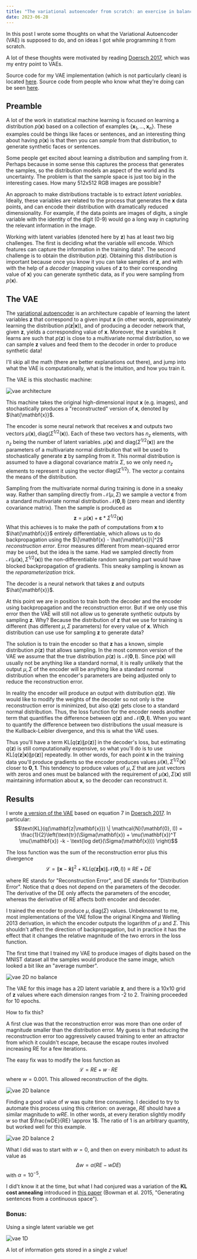 ```yaml
---
title: "The variational autoencoder from scratch: an exercise in balance"
date: 2023-06-28
---
```


In this post I wrote some thoughts on what the Variational Autoencoder (VAE) is supposed to do, and on ideas I got while programming it from scratch.

A lot of these thoughts were motivated by reading [Doersch 2017](https://arxiv.org/pdf/1606.05908.pdf), which was my entry point to VAEs.

Source code for my VAE implementation (which is not particularly clean) is located [here](https://github.com/sergio-verduzco/deep_explorations/tree/main/variational). Source code from people who know what they're doing can be seen [here](https://github.com/karpathy/examples/blob/master/vae/main.py).



## Preamble

A lot of the work in statistical machine learning is focused on learning a distribution $p(\mathbf{x})$ based on a collection of examples $\{ \mathbf{x}_1, \dots, \mathbf{x}_n \}$. These examples could be things like faces or sentences, and an interesting thing about having $p(\mathbf{x})$ is that then you can *sample* from that distribution, to generate synthetic faces or sentences.

Some people get excited about learning a distribution and sampling from it. Perhaps because in some sense this captures the process that generates the samples, so the distribution models an aspect of the world and its uncertainty. The problem is that the sample space is just too big in the interesting cases. How many 512x512 RGB images are possible?

An approach to make distributions tractable is to extract *latent variables*. Ideally, these variables are related to the process that generates the $\mathbf{x}$ data points, and can encode their distribution with dramatically reduced dimensionality. For example, if the data points are images of digits, a single variable with the identity of the digit (0-9) would go a long way in capturing the relevant information in the image.

Working with latent variables (denoted here by $\mathbf{z}$) has at least two big challenges. The first is deciding what the variable will encode. Which features can capture the information in the training data?. The second challenge is to obtain the distribution $p(\mathbf{z})$. Obtaining this distribution is important because once you know it you can take samples of $\mathbf{z}$, and with with the help of a *decoder* (mapping values of $\mathbf{z}$ to their corresponding value of $\mathbf{x}$) you can generate synthetic data, as if you were sampling from $p(\mathbf{x})$.

## The VAE

The [variational autoencoder](https://arxiv.org/abs/1312.6114) is an architecture capable of learning the latent variables $\mathbf{z}$ that correspond to a given input $\mathbf{x}$ (in other words, approximately learning the distribution $p(\mathbf{z}| \mathbf{x})$), and of producing a decoder network that, given $\mathbf{z}$, yields a corresponding value of $\mathbf{x}$. Moreover, the $\mathbf{z}$ variables it learns are such that $p(\mathbf{z})$ is close to a multivariate normal distribution, so we can sample $\mathbf{z}$ values and feed them to the decoder in order to produce synthetic data!

I'll skip all the math (there are better explanations out there), and jump into what the VAE is computationally, what is the intuition, and how you train it.

The VAE is this stochastic machine:

![vae architecture](/assets/vae.png)

This machine takes the original high-dimensional input $\mathbf{x}$ (e.g. images), and stochastically produces a "reconstructed" version of $\mathbf{x}$, denoted by $\hat{\mathbf{x}}$. 

The encoder is some neural network that receives $\mathbf{x}$ and outputs two vectors $\mu(\mathbf{x}), \text{diag}\left(\Sigma^{1/2}(\mathbf{x})\right)$. Each of these two vectors has $n_z$ elements, with $n_z$ being the number of latent variables. $\mu(\mathbf{x})$ and $\text{diag}\left(\Sigma^{1/2}(\mathbf{x})\right)$ are the parameters of a multivariate normal distribution that will be used to stochastically generate $\mathbf{z}$ by sampling from it. This normal distribution is assumed to have a diagonal covariance matrix $\Sigma$, so we only need $n_z$ elements to represent it using the vector $\text{diag}\left(\Sigma^{1/2}\right)$. The vector $\mu$ contains the means of the distribution.

Sampling from the multivariate normal during training is done in a sneaky way. Rather than sampling directly from $\mathcal{N}(\mu, \Sigma)$ we sample a vector $\mathbf{\varepsilon}$ from a standard multivariate normal distribution $\mathcal{N}(\mathbf{0}, \mathbf{I})$ (zero mean and identity covariance matrix). Then the sample is produced as
$$\mathbf{z} = \mu(\mathbf{x}) + \mathbf{\varepsilon} * \Sigma^{1/2}(\mathbf{x}) $$
What this achieves is to make the path of computations from $\mathbf{x}$ to $\hat{\mathbf{x}}$ entirely differentiable, which allows us to do backpropagation using the $\|\mathbf{x} - \hat{\mathbf{x}}\|^2$ *reconstruction error*. Error measures different from mean-squared error may be used, but the idea is the same. Had we sampled directly from $\mathcal{N}(\mu(\mathbf{x}), \Sigma^{1/2}(\mathbf{x}))$ the non-differentiable random sampling part would have blocked backpropagation of gradients. This sneaky sampling is known as the *reparameterization trick*.

The decoder is a neural network that takes $\mathbf{z}$ and outputs $\hat{\mathbf{x}}$.

At this point we are in position to train both the decoder and the encoder using backpropagation and the reconstruction error. But if we only use this error then the VAE will still not allow us to generate synthetic outputs by sampling $\mathbf{z}$. Why? Because the distribution of $\mathbf{z}$ that we use for training is different (has different $\mu, \Sigma$ parameters) for every value of $\mathbf{x}$. Which distribution can use use for sampling $\mathbf{z}$ to generate data?

The solution is to train the encoder so that $\mathbf{z}$ has a known, simple distribution $p(\mathbf{z})$ that allows sampling. In the most common version of the VAE we assume that the true distribution $p(\mathbf{z})$ is $\mathcal{N}(\mathbf{0}, \mathbf{I})$. Since $p(\mathbf{x})$ will usually not be anything like a standard normal, it is really unlikely that the output $\mu, \Sigma$ of the encoder will be anything like a standard normal distribution when the encoder's parameters are being adjusted only to reduce the reconstruction error.

In reality the encoder will produce an output with distribution $q(\mathbf{z})$. We would like to modify the weights of the decoder so not only is the reconstruction error is minimized, but also $q(\mathbf{z})$ gets close to a standard normal distribution. Thus, the loss function for the encoder needs another term that quantifies the difference between $q(\mathbf{z})$ and $\mathcal{N}(\mathbf{0}, \mathbf{I})$. When you want to quantify the difference between two distributions the usual measure is the Kullback-Leibler divergence, and this is what the VAE uses.

Thus you'll have a term $\text{KL}[q(\mathbf{z}) \| p(\mathbf{z})]$ in the decoder's loss, but estimating $q(\mathbf{z})$ is still computationally expensive, so what you'll do is to use $\text{KL}[q(\mathbf{z}|\mathbf{x}) \| p(\mathbf{z})]$ repeatedly. In other words, for each point $\mathbf{x}$ in the training data you'll produce gradients so the encoder produces values $\mu(\mathbf{x}), \Sigma^{1/2}(\mathbf{x})$ closer to $\mathbf{0}, \mathbf{1}$. This tendency to produce values of $\mu, \Sigma$ that are just vectors with zeros and ones must be balanced with the requirement of $\mu(\mathbf{x}), \Sigma(\mathbf{x})$ still maintaining information about $\mathbf{x}$, so the decoder can reconstruct it.


## Results

I wrote [a version of the VAE](https://github.com/sergio-verduzco/deep_explorations/tree/main/variational) based on equation 7 in [Doersch 2017](https://arxiv.org/pdf/1606.05908.pdf). In particular:
$$\text{KL}(q(\mathbf{z|\mathbf{x}}) \| \mathcal{N}(\mathbf{0}, I)) =
\frac{1}{2}\left(\text{tr}(\Sigma(\mathbf{x}) + \mu(\mathbf{x})^T \mu(\mathbf{x}) -k - \text{log det}(\Sigma(\mathbf{x})))  \right)$$

The loss function was the sum of the reconstruction error plus this divergence 
$$\mathcal{L} = \|\mathbf{x} - \mathbf{\hat{x}} \|^2 +  \text{KL}(q(\mathbf{z|\mathbf{x}}) \| \mathcal{N}(\mathbf{0}, I)) \equiv RE + DE$$

where RE stands for "Reconstruction Error", and DE stands for "Distribution Error". Notice that $q$ does not depend on the parameters of the decoder. The derivative of the DE only affects the parameters of the encoder, whereas the derivative of RE affects both encoder and decoder.

I trained the encoder to produce $\mu, \text{diag}(\Sigma)$ values. Unbeknownst to me, most implementations of the VAE follow the original Kingma and Welling 2013 derivation, in which the encoder outputs the logarithm of $\mu$ and $\Sigma$. This shouldn't affect the direction of backpropagation, but in practice it has the effect that it changes the relative magnitude of the two errors in the loss function.

The first time that I trained my VAE to produce images of digits based on the MNIST dataset all the samples would produce the same image, which looked a bit like an "average number".

![vae 2D no balance](/assets/vae_2D_unbalanced.png)

The VAE for this image has a 2D latent variable $\mathbf{z}$, and there is a 10x10 grid of $\mathbf{z}$ values where each dimension ranges from -2 to 2. Training proceeded for 10 epochs.

How to fix this?

A first clue was that the reconstruction error was more than one order of magnitude smaller than the distribution error. My guess is that reducing the reconstruction error too aggressively caused training to enter an attractor from which it couldn't escape, because the escape routes involved increasing RE for a few iterations.

The easy fix was to modify the loss function as
$$ \mathcal{L} = RE + w \cdot RE $$
where $w=0.001$. This allowed reconstruction of the digits.

![vae 2D balance](/assets/vae_2D_balanced1.png)

Finding a good value of $w$ was quite time consuming. I decided to try to automate this process using this criterion: on average, $RE$ should have a similar magnitude to $w RE$. In other words, at every iteration slightly modify $w$ so that $\frac{wDE}{RE} \approx 1$. The ratio of 1 is an arbitrary quantity, but worked well for this example.

![vae 2D balance 2](/assets/vae_2D_balanced2.png)

What I did was to start with $w=0$, and then on every minibatch to adust its value as 
$$\Delta w = \alpha (RE - wDE)$$
with $\alpha = 10^{-5}$.

I did't know it at the time, but what I had conjured was a variation of the __KL cost annealing__ introduced in [this paper](https://arxiv.org/abs/1511.06349) (Bowman et al. 2015, "Generating sentences from a continuous space").

### Bonus:
Using a single latent variable we get

![vae 1D](/assets/vae_1D.png)

A lot of information gets stored in a single $z$ value!